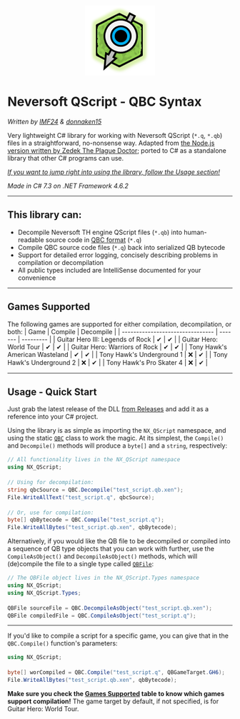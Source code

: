 ﻿<div align="center">

![](./Assets/th_nx_qscript.png)

</div>

# Neversoft QScript - QBC Syntax
*Written by [IMF24](https://github.com/IMF24) & [donnaken15](https://github.com/donnaken15)*

Very lightweight C# library for working with Neversoft QScript (`*.q`, `*.qb`) files in a straightforward, no-nonsense way. Adapted from [the Node.js version written by Zedek The Plague Doctor](https://gitgud.io/fretworks/nodeqbc); ported to C# as a standalone library that other C# programs can use.

[*If you want to jump right into using the library, follow the Usage section!*](#usage---quick-start)

*Made in C# 7.3 on .NET Framework 4.6.2*

------------------

## This library can:
- Decompile Neversoft TH engine QScript files (`*.qb`) into human-readable source code in [QBC format](https://gitgud.io/fretworks/nodeqbc) (`*.q`)
- Compile QBC source code files (`*.q`) back into serialized QB bytecode
- Support for detailed error logging, concisely describing problems in compilation or decompilation
- All public types included are IntelliSense documented for your convenience

------------------

## Games Supported
The following games are supported for either compilation, decompilation, or both:
| Game                             | Compile | Decompile |
| -------------------------------- | ------- | --------- |
| Guitar Hero III: Legends of Rock |    ✔    |     ✔    |
| Guitar Hero: World Tour          |    ✔    |     ✔    |
| Guitar Hero: Warriors of Rock    |    ✔    |     ✔    |
| Tony Hawk's American Wasteland   |    ✔    |     ✔    |
| Tony Hawk's Underground 1        |    ❌   |     ✔    |
| Tony Hawk's Underground 2        |    ❌   |     ✔    |
| Tony Hawk's Pro Skater 4         |    ❌   |     ✔    |

------------------

## Usage - Quick Start
Just grab the latest release of the DLL [from Releases](https://github.com/IMF24/NX-QScript/releases/latest) and add it as a reference into your C# project.

Using the library is as simple as importing the `NX_QScript` namespace, and using the static [`QBC`](./QBC.cs) class to work the magic. At its simplest, the `Compile()` and `Decompile()` methods will produce a `byte[]` and a `string`, respectively:
```cs
// All functionality lives in the NX_QScript namespace
using NX_QScript;

// Using for decompilation:
string qbcSource = QBC.Decompile("test_script.qb.xen");
File.WriteAllText("test_script.q", qbcSource);

// Or, use for compilation:
byte[] qbBytecode = QBC.Compile("test_script.q");
File.WriteAllBytes("test_script.qb.xen", qbBytecode);
```

Alternatively, if you would like the QB file to be decompiled or compiled into a sequence of QB type objects that you can work with further, use the `CompileAsObject()` and `DecompileAsObject()` methods, which will (de)compile the file to a single type called [`QBFile`](./Types/QBFile.cs):
```cs
// The QBFile object lives in the NX_QScript.Types namespace
using NX_QScript;
using NX_QScript.Types;

QBFile sourceFile = QBC.DecompileAsObject("test_script.qb.xen");
QBFile compiledFile = QBC.CompileAsObject("test_script.q");
```

------------------

If you'd like to compile a script for a specific game, you can give that in the `QBC.Compile()` function's parameters:
```cs
using NX_QScript;

byte[] worCompiled = QBC.Compile("test_script.q", QBGameTarget.GH6);
File.WriteAllBytes("test_script.qb.xen", qbBytecode);
```
**Make sure you check the [Games Supported](#games-supported) table to know which games support compilation!** The game target by default, if not specified, is for Guitar Hero: World Tour.
